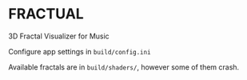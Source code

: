 # FRACTUAL
3D Fractal Visualizer for Music

Configure app settings in `build/config.ini`

Available fractals are in `build/shaders/`, however some of them crash.
